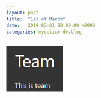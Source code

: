 ```yaml
---
layout: post
title:  "1st of March"
date:   2019-03-01 00:00:00 +0000
categories: mycelium devblog
---
```

![A good meme](/assets/thisisteam.png)
<!--more-->

